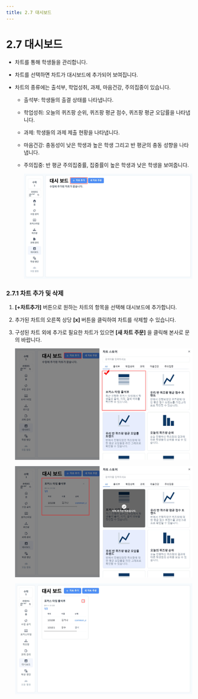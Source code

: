 ```yaml
---
title: 2.7 대시보드
---
```


# 2.7 대시보드

- 차트를 통해 학생들을 관리합니다.
- 차트를 선택하면 차트가 대시보드에 추가되어 보여집니다.
- 차트의 종류에는 출석부, 학업성취, 과제, 마음건강, 주의집중이 있습니다.

  - 출석부: 학생들의 출결 상태를 나타냅니다.
  - 학업성취: 오늘의 퀴즈팡 순위, 퀴즈팡 평균 점수, 퀴즈팡 평균 오답률을 나타냅니다.
  - 과제: 학생들의 과제 제출 현황을 나타냅니다.
  - 마음건강: 충동성이 낮은 학생과 높은 학생 그리고 반 평균의 충동 성향을 나타냅니다.
  - 주의집중: 반 평균 주의집중률, 집중률이 높은 학생과 낮은 학생을 보여줍니다.

    ![](/img/teacher_2-7_01.jpg)

### 2.7.1 차트 추가 및 삭제

1. **\[+차트추가]** 버튼으로 원하는 차트의 항목을 선택해 대시보드에 추가합니다.
2. 추가된 차트의 오른쪽 상당 **\[x]** 버튼을 클릭하여 차트를 삭제할 수 있습니다.
3. 구성된 차트 외에 추가로 필요한 차트가 있으면 **\[새 차트 주문]** 을 클릭해 본사로 문의 바랍니다.

   ![](/img/teacher_2-7-1_01.jpg)

   ![](/img/teacher_2-7-1_02.jpg)

   ![](/img/teacher_2-7-1_03.jpg)

